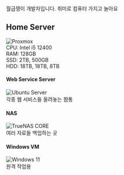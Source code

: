 월급쟁이 개발자입니다. 취미로 컴퓨터 가지고 놀아요  

## Home Server  
![Proxmox](https://img.shields.io/badge/Proxmox%20VE-E57000?style=flat-square&logo=proxmox&logoColor=white)  
CPU: Intel i5 12400  
RAM: 128GB  
SSD: 2TB, 500GB  
HDD: 18TB, 18TB, 8TB
#### Web Service Server
![Ubuntu Server](https://img.shields.io/badge/Ubuntu-E95420?style=flat-square&logo=ubuntu&logoColor=white)  
각종 웹 서비스들 올려놓는 짬통
#### NAS
![TrueNAS CORE](https://img.shields.io/badge/TrueNAS%20CORE-0095D5?style=flat-square&logo=truenas&logoColor=white)  
여러 자료들 백업하는 곳
#### Windows VM
![Windows 11](https://img.shields.io/badge/Windows%2011-0078d4?style=flat-square&logo=windows11&logoColor=white)  
원격 작업용
